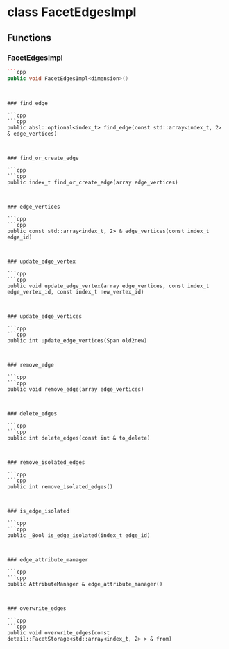 # class FacetEdgesImpl


## Functions

### FacetEdgesImpl

```cpp
```cpp
public void FacetEdgesImpl<dimension>()
```
```


### find_edge

```cpp
```cpp
public absl::optional<index_t> find_edge(const std::array<index_t, 2> & edge_vertices)
```
```


### find_or_create_edge

```cpp
```cpp
public index_t find_or_create_edge(array edge_vertices)
```
```


### edge_vertices

```cpp
```cpp
public const std::array<index_t, 2> & edge_vertices(const index_t edge_id)
```
```


### update_edge_vertex

```cpp
```cpp
public void update_edge_vertex(array edge_vertices, const index_t edge_vertex_id, const index_t new_vertex_id)
```
```


### update_edge_vertices

```cpp
```cpp
public int update_edge_vertices(Span old2new)
```
```


### remove_edge

```cpp
```cpp
public void remove_edge(array edge_vertices)
```
```


### delete_edges

```cpp
```cpp
public int delete_edges(const int & to_delete)
```
```


### remove_isolated_edges

```cpp
```cpp
public int remove_isolated_edges()
```
```


### is_edge_isolated

```cpp
```cpp
public _Bool is_edge_isolated(index_t edge_id)
```
```


### edge_attribute_manager

```cpp
```cpp
public AttributeManager & edge_attribute_manager()
```
```


### overwrite_edges

```cpp
```cpp
public void overwrite_edges(const detail::FacetStorage<std::array<index_t, 2> > & from)
```
```





